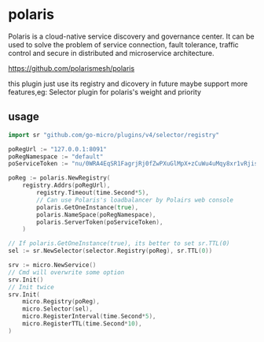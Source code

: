 # polaris

Polaris is a cloud-native service discovery and governance center. It can be used to solve the problem of service connection, fault tolerance, traffic control and secure in distributed and microservice architecture.

https://github.com/polarismesh/polaris

this plugin just use its registry and dicovery
in future maybe support more features,eg: Selector plugin for polaris's weight and priority

## usage


```go
import sr "github.com/go-micro/plugins/v4/selector/registry"

poRegUrl := "127.0.0.1:8091"
poRegNamespace := "default"
poServiceToken := "nu/0WRA4EqSR1FagrjRj0fZwPXuGlMpX+zCuWu4uMqy8xr1vRjisSbA25aAC3mtU8MeeRsKhQiDAynUR09I="

poReg := polaris.NewRegistry(
    registry.Addrs(poRegUrl),
		registry.Timeout(time.Second*5),
		// Can use Polaris's loadbalancer by Polairs web console
		polaris.GetOneInstance(true),
		polaris.NameSpace(poRegNamespace),
		polaris.ServerToken(poServiceToken),
    )

// If polaris.GetOneInstance(true), its better to set sr.TTL(0)
sel := sr.NewSelector(selector.Registry(poReg), sr.TTL(0))

srv := micro.NewService()
// Cmd will overwrite some option
srv.Init()
// Init twice
srv.Init(
	micro.Registry(poReg),
	micro.Selector(sel),
	micro.RegisterInterval(time.Second*5),
	micro.RegisterTTL(time.Second*10),
)
```
